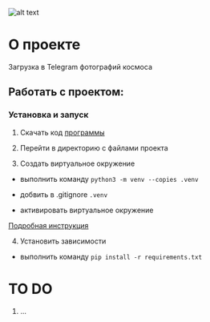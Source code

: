 ![alt text](https://github.com/EDU-DevMan/c2_upload_photos_to_telegram/blob/main/images/space.jpg.JPG?raw=true)

# О проекте

Загрузка в Telegram фотографий космоса

## Работать с проектом:

### Установка и запуск

1) Скачать код [программы](https://github.com/EDU-DevMan/c2_upload_photos_to_telegram)

2) Перейти в директорию с файлами проекта

3) Создать виртуальное окружение

 - выполнить команду ```python3 -m venv --copies .venv```

 - добвить в .gitignore `.venv`

 - активировать виртуальное окружение

 [Подробная инструкция](https://dvmn.org/encyclopedia/pip/pip_virtualenv/)

4) Установить зависимости

 - выполнить команду ```pip install -r requirements.txt```


# TO DO

1) ...
